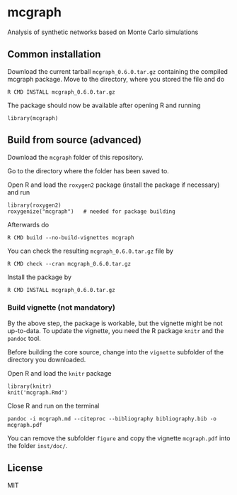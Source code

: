 # mcgraph

Analysis of synthetic networks based on Monte Carlo simulations

## Common installation

Download the current tarball `mcgraph_0.6.0.tar.gz` containing the compiled mcgraph package. Move to the directory, where you stored the file and do

```
R CMD INSTALL mcgraph_0.6.0.tar.gz
```

The package should now be available after opening R and running

```
library(mcgraph)
```

## Build from source (advanced)

Download the `mcgraph` folder of this repository.

Go to the directory where the folder has been saved to.

Open R and load the `roxygen2` package (install the package if necessary) and run

```
library(roxygen2)
roxygenize("mcgraph")	# needed for package building
```

Afterwards do

```
R CMD build --no-build-vignettes mcgraph
```

You can check the resulting `mcgraph_0.6.0.tar.gz` file by

```
R CMD check --cran mcgraph_0.6.0.tar.gz
```

Install the package by

```
R CMD INSTALL mcgraph_0.6.0.tar.gz
```

### Build vignette (not mandatory)

By the above step, the package is workable, but the vignette might be not up-to-data.
To update the vignette, you need the R package `knitr` and the `pandoc` tool.

Before building the core source, change into the `vignette` subfolder of the directory you downloaded.

Open R and load the `knitr` package

```
library(knitr)
knit('mcgraph.Rmd')
```
Close R and run on the terminal

```
pandoc -i mcgraph.md --citeproc --bibliography bibliography.bib -o mcgraph.pdf
```

You can remove the subfolder `figure` and copy the vignette `mcgraph.pdf` into the folder `inst/doc/`.

## License

MIT
